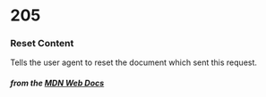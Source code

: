 # 205
### Reset Content

Tells the user agent to reset the document which sent this request.

#### *from the [MDN Web Docs](https://developer.mozilla.org/en-US/docs/Web/HTTP/Status)* 